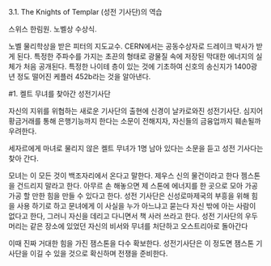 3.1. The Knights of Templar (성전 기사단)의 역습

스위스 한림원. 노벨상 수상식.

노벨 물리학상을 받은 피터의 지도교수. CERN에서는 공동수상자로 드레이크 박사가 받게 된다.
특정한 주파수를 가지는 초끈의 형태로 광물질 속에 저장된 막대한 에너지의 실체가 처음 공개된다.
특정한 나이테 층이 있는 것에 기초하여 신호의 송신지가 1400광년 정도 떨어진 케플러 452b라는 것을 알아낸다.


#1. 켈트 무녀를 찾아간 성전기사단

자신의 지위를 위협하는 새로운 기사단의 출현에 신경이 날카로와진 성전기사단. 심지어 황금거래를 통해 은행기능까지 한다는 소문이 전해지자, 자신들의 금융업까지 훼손될까 우려한다.

세자르에게 마녀로 물리지 않은 켈트 무녀가 1명 남아 있다는 소문을 듣고 성전 기사다는 찾아 간다.

모녀는 이 모든 것이 백조자리에서 온다고 말한다. 제우스 신의 물건이라고 한다 젬스톤을 건드리지 말라고 한다. 아무르 손 해놓으면 제 스톤에 에너지를 한 곳으로 모아 가공 가공 할 만한 힘을 만들 수 있다고 한다. 성전 기사단은 신성로마제국의 부흥을 위해 힘을 사용 하기로 하고 문녀에게 이 사실을 누가 아느냐고 묻는다 자신 밖에 아는 사람이 없다고 한다, 그러니 자신을 데리고 다니면서 책 사러 쓰라고 한다. 성전 기사단의 우두머리는 같은 장소에 있었던 자신의 비서와 무녀를 처단하고 오스트리아로 돌아간다

이때 진짜 거대한 힘을 가진 잼스톤을 다수 확보한다. 성전기사단은 이 정도면 잼스톤 기사단을 이길 수 있을 것으로 확신하며 전쟁을 준비한다.